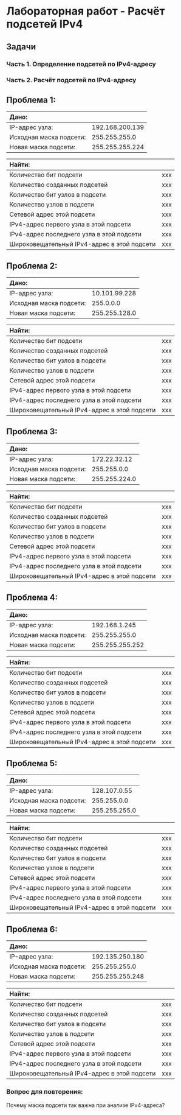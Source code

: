 # Лабораторная работ - Расчёт подсетей IPv4


## Задачи

### Часть 1. Определение подсетей по IPv4-адресу

### Часть 2. Расчёт подсетей по IPv4-адресу


## Проблема 1:

| Дано: | |
| :--- | --- |
| IP-адрес узла: | 192.168.200.139 |
| Исходная маска подсети: | 255.255.255.0 |
| Новая маска подсети: | 255.255.255.224 |


| Найти: |  |
| :--- | --- |
| Количество бит подсети | xxx |
| Количество созданных подсетей | xxx |
| Количество бит узлов в подсети | xxx |
| Количество узлов в подсети | xxx |
| Сетевой адрес этой подсети | xxx |
| IPv4-адрес первого узла в этой подсети | xxx |
| IPv4-адрес последнего узла в этой подсети | xxx |
| Широковещательный IPv4-адрес в этой подсети | xxx |


## Проблема 2:

| Дано: | |
| :--- | --- |
| IP-адрес узла: | 10.101.99.228 |
| Исходная маска подсети: | 255.0.0.0 |
| Новая маска подсети: | 255.255.128.0 |

| Найти: |  |
| :--- | --- |
| Количество бит подсети | xxx |
| Количество созданных подсетей | xxx |
| Количество бит узлов в подсети | xxx |
| Количество узлов в подсети | xxx |
| Сетевой адрес этой подсети | xxx |
| IPv4-адрес первого узла в этой подсети | xxx |
| IPv4-адрес последнего узла в этой подсети | xxx |
| Широковещательный IPv4-адрес в этой подсети | xxx |


## Проблема 3:

| Дано: | |
| :--- | --- |
| IP-адрес узла: | 172.22.32.12 |
| Исходная маска подсети: | 255.255.0.0 |
| Новая маска подсети: | 255.255.224.0 |

| Найти: |  |
| :--- | --- |
| Количество бит подсети | xxx |
| Количество созданных подсетей | xxx |
| Количество бит узлов в подсети | xxx |
| Количество узлов в подсети | xxx |
| Сетевой адрес этой подсети | xxx |
| IPv4-адрес первого узла в этой подсети | xxx |
| IPv4-адрес последнего узла в этой подсети | xxx |
| Широковещательный IPv4-адрес в этой подсети | xxx |


## Проблема 4:

| Дано: | |
| :--- | --- |
| IP-адрес узла: | 192.168.1.245 |
| Исходная маска подсети: | 255.255.255.0 |
| Новая маска подсети: | 255.255.255.252 |

| Найти: |  |
| :--- | --- |
| Количество бит подсети | xxx |
| Количество созданных подсетей | xxx |
| Количество бит узлов в подсети | xxx |
| Количество узлов в подсети | xxx |
| Сетевой адрес этой подсети | xxx |
| IPv4-адрес первого узла в этой подсети | xxx |
| IPv4-адрес последнего узла в этой подсети | xxx |
| Широковещательный IPv4-адрес в этой подсети | xxx |


## Проблема 5:

| Дано: | |
| :--- | --- |
| IP-адрес узла: | 128.107.0.55 |
| Исходная маска подсети: | 255.255.0.0 |
| Новая маска подсети: | 255.255.255.0 |

| Найти: |  |
| :--- | --- |
| Количество бит подсети | xxx |
| Количество созданных подсетей | xxx |
| Количество бит узлов в подсети | xxx |
| Количество узлов в подсети | xxx |
| Сетевой адрес этой подсети | xxx |
| IPv4-адрес первого узла в этой подсети | xxx |
| IPv4-адрес последнего узла в этой подсети | xxx |
| Широковещательный IPv4-адрес в этой подсети | xxx |


## Проблема 6:

| Дано: | |
| :--- | --- |
| IP-адрес узла: | 192.135.250.180 |
| Исходная маска подсети: | 255.255.255.0 |
| Новая маска подсети: | 255.255.255.248 |

| Найти: |  |
| :--- | --- |
| Количество бит подсети | xxx |
| Количество созданных подсетей | xxx |
| Количество бит узлов в подсети | xxx |
| Количество узлов в подсети | xxx |
| Сетевой адрес этой подсети | xxx |
| IPv4-адрес первого узла в этой подсети | xxx |
| IPv4-адрес последнего узла в этой подсети | xxx |
| Широковещательный IPv4-адрес в этой подсети | xxx |

### Вопрос для повторения: 
Почему маска подсети так важна при анализе IPv4-адреса?

